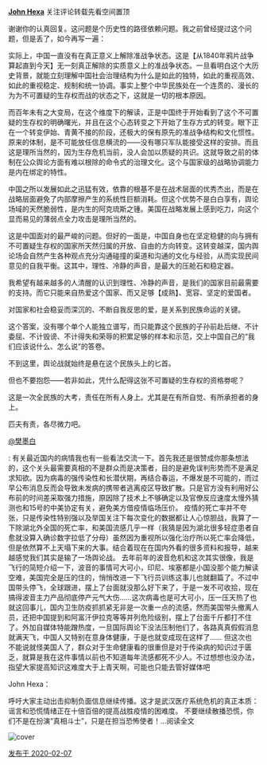 [**John Hexa**](https://www.zhihu.com/people/mcbig)
关注评论转载先看空间置顶
>
谢谢你的认真回复。这问题是个历史性的路径依赖问题。我之前曾经提过这个问题，但是丢了，如今再写一遍：  
  >
实际上，中国一直没有在真正意义上解除准战争状态。这是【从1840年鸦片战争算起直到今天】无一刻真正解除的实质意义上的准战争状态。一旦看明白这个大历史背景，就能立刻理解中国社会治理结构为什么是如此的独特，如此的重视高效、如此的重视稳定、规制和统一协调。事实上整个中华民族处在一个连贯的、漫长的为为不可置疑的生存权而战的状态之下，这就是一切的根本原因。  
  >
而百年未有之大变局，在这个维度下的解读，正是中国终于开始看到了这个不可置疑的生存权的明确曙光，并且在这个心态转变之下开始了生存方式的转变。眼下正在一个转变伊始、青黄不接的阶段，还极大的保有原先的准战争结构和文化惯性。原来的体制，是不可能放任信息横流的——没有哪只军队能接受这样的安排。而且这是理所当然的，因为生存危机当前，没人会加以质疑的共识。这就导致之前的体制在公众舆论方面有难以根除的命令式的治理文化。这个与国家级的战略协调能力是内在绑定的特性。  
  >
中国之所以发展如此之迅猛有效，依靠的根基不是在战术层面的优秀杰出，而是在战略层面避免了内部摩擦产生的系统性巨额消耗。但这个优势不是白白享有，舆论场域的天然脆弱性，是内生的阿克琉斯之锺。美国在战略发展上感到吃力，向这个显而易见的薄弱点全力攻击是理所当然的。  
  >
这是中国面对的最严峻的问题。但好的一面是，中国自身也在坚定稳健的向与拥有不可置疑生存权的国家所天然归属的开放、自由的方向转变。这转变越深，国内舆论场会自然产生各种观点充分沟通碰撞的渠道和沟通的文化与经验，从而实现民间意见的自我平衡。这其中，理性、冷静的声音，是最大的压舱石和稳定器。  
  >
我希望有越来越多的人清醒的认识到理性、冷静的声音，是我们的国家目前最需要的支持。而它只能来自热爱这个国家、而又足够【成熟】、宽容、坚定的爱国者。  
  >
对国家和社会稳妥而深沉的、不断自我反思的爱，是关系到民族命运的关键。  
  >
这个答案，没有哪个单个人能独立谱写，而只能靠这个民族的子孙前赴后继、不计委屈、不计毁谤、不计得失和荣辱的积累足够的样本和示范，交上中国自己的“我们应该说什么、怎么说”的答卷。  
  >
不到这里，舆论战就始终是悬在这个民族头上的匕首。  
  >
但也不要抱怨——若非如此，凭什么配得这张不可置疑的生存权的资格劵呢？  
  >
这是一次全民族的大考，责任在所有人身上。尤其是在有所自觉、有所承担者的身上。  
  >
匹夫有责，各尽微力吧。
>
[@樊墨白](https://www.zhihu.com/people/ff1f1a0dd8807127052c5f40ceea5960)
>
: 有关最近国内的病情我也有一些看法交流一下。首先我还是很赞成你那条想法的，这个关头最需要真相的不是群众而是决策者，目的是避免误判形势而不是满足求知欲。因为病毒的强传染性和长潜伏期，再结合春运，不爆发是不可能的，而过早公布消息反而会导致未发病的携带者逃离疫区导致扩散。只是官方没有利用好公布前的时间差采取强力措施，原因除了技术上不够确定以及官僚反应速度太慢外猜测也和15号的中美协定有关，避免美方借疫情临场压价。 疫情的死亡率并不夸张，只是传染性特别强以及举国关注下每次变化的数据都让人心惊胆战，我算了一下除湖北外全国的死亡率，和美国流感几乎一样（我猜是因为湖北很多轻症患者自愈就没算入确诊数字拉低了分母）虽然因为重视所以强化治疗所以死亡率会降低，但是依然算不上天塌下来的大事。结合着现在在国内外看的很多资料和报导，越来越感觉我们其实是输了一场舆论战。 去年前年的波音危机和这次其实很像，我是飞行的简短介绍一下，波音的事情可大可小，印尼、埃塞都是小国没那个能力解读空难，美国完全是压的住的，悄悄改进一下飞行员训练这事儿也就翻篇了。不过中国带头停飞，全球跟进，摆上了台面就没那么好下来了，于是一发不可收拾，现在搞得波音主力产品彻底停产元气大伤……这次病毒也是可大可小，压一压天热了也就这回事儿，国内卫生防疫抓抓紧无非是一次重一点的流感，然而美国带头撤离人员，还把中国提到和阿富汗伊拉克等等并列危险级别，摆上了台面千斤都打不住了。外加自媒体特能蹭热度，一旦国际舆论下没法压制他们了，各路真真假假消息就满天飞，中国人又特别在意身体健康，于是也就变成现在这样了…… 但这次也不能说就怪美国人了，群众对于生命健康看的很重但是对于传染病的知识过于匮乏，就算是我在这件事情以前也不知道每年流感都死不少人。不过想想也没办法，指望大家提高知识这难度大于上青天啊，可能也只能去管好媒体吧
>>
John Hexa：
>>
呼吁大家主动出击抑制负面信息继续传播。这才是武汉医疗系统危机的真正本质：谣言和恐慌情绪正在十倍百倍的提高战胜疫情的困难度。 不要继续散播恐慌，你们不是在扮演“真相斗士”，只是在担当恐怖使者！…阅读全文​
>>
![cover](https://pic1.zhimg.com/50/v2-82ea20c7a45f42f81e38109a5e56c43a_xl.jpg)

[发布于 2020-02-07](https://www.zhihu.com/pin/1209161252666486784)